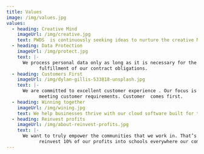 ```yaml
---
title: Values
image: /img/values.jpg
values:
  - heading: Creative Mind
    imageUrl: /img/creative.jpg
    text: PWDS  is continuously seeking ideas to nurture the creative Mind.
  - heading: Data Protection
    imageUrl: /img/protect.jpg
    text: |-
      We process personal data only as long as it is necessary for the
            fulfillment of our contract obligations.
  - heading: Customers First
    imageUrl: /img/dylan-gillis-533818-unsplash.jpg
    text: |-
      We are committed to excellent customer experience . Our focus is always on
            meeting customer requirements. Customer  comes first.
  - heading: Winning together
    imageUrl: /img/wining.jpg
    text: We help businesses thrive with our cloud software built for them.
  - heading: Reinvest profits
    imageUrl: /img/about-reinvest-profits.jpg
    text: |-
      We want to truly empower the communities that we work in. That’s why we
            reinvest 10% of our profits into schools everywhere our company operates.
---
```

